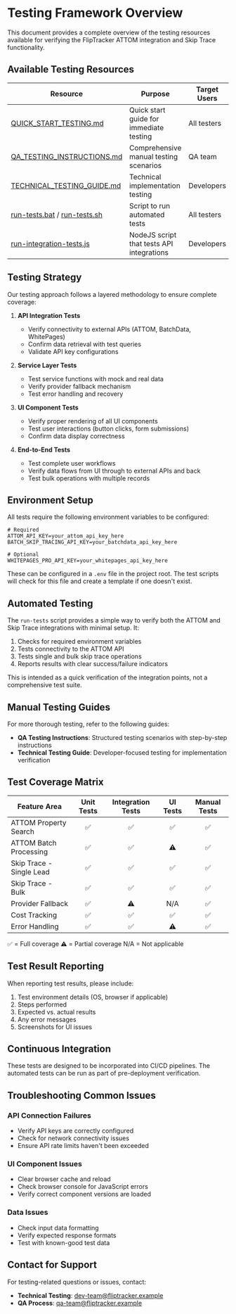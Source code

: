 # Testing Framework Overview

This document provides a complete overview of the testing resources available for verifying the FlipTracker ATTOM integration and Skip Trace functionality.

## Available Testing Resources

| Resource | Purpose | Target Users |
|----------|---------|-------------|
| [QUICK_START_TESTING.md](./QUICK_START_TESTING.md) | Quick start guide for immediate testing | All testers |
| [QA_TESTING_INSTRUCTIONS.md](./QA_TESTING_INSTRUCTIONS.md) | Comprehensive manual testing scenarios | QA team |
| [TECHNICAL_TESTING_GUIDE.md](./TECHNICAL_TESTING_GUIDE.md) | Technical implementation testing | Developers |
| [run-tests.bat](./run-tests.bat) / [run-tests.sh](./run-tests.sh) | Script to run automated tests | All testers |
| [run-integration-tests.js](./run-integration-tests.js) | NodeJS script that tests API integrations | Developers |

## Testing Strategy

Our testing approach follows a layered methodology to ensure complete coverage:

1. **API Integration Tests**
   - Verify connectivity to external APIs (ATTOM, BatchData, WhitePages)
   - Confirm data retrieval with test queries
   - Validate API key configurations

2. **Service Layer Tests**
   - Test service functions with mock and real data
   - Verify provider fallback mechanism
   - Test error handling and recovery

3. **UI Component Tests**
   - Verify proper rendering of all UI components
   - Test user interactions (button clicks, form submissions)
   - Confirm data display correctness

4. **End-to-End Tests**
   - Test complete user workflows
   - Verify data flows from UI through to external APIs and back
   - Test bulk operations with multiple records

## Environment Setup

All tests require the following environment variables to be configured:

```
# Required
ATTOM_API_KEY=your_attom_api_key_here
BATCH_SKIP_TRACING_API_KEY=your_batchdata_api_key_here

# Optional
WHITEPAGES_PRO_API_KEY=your_whitepages_api_key_here
```

These can be configured in a `.env` file in the project root. The test scripts will check for this file and create a template if one doesn't exist.

## Automated Testing

The `run-tests` script provides a simple way to verify both the ATTOM and Skip Trace integrations with minimal setup. It:

1. Checks for required environment variables
2. Tests connectivity to the ATTOM API
3. Tests single and bulk skip trace operations
4. Reports results with clear success/failure indicators

This is intended as a quick verification of the integration points, not a comprehensive test suite.

## Manual Testing Guides

For more thorough testing, refer to the following guides:

- **QA Testing Instructions**: Structured testing scenarios with step-by-step instructions
- **Technical Testing Guide**: Developer-focused testing for implementation verification

## Test Coverage Matrix

| Feature Area | Unit Tests | Integration Tests | UI Tests | Manual Tests |
|--------------|:----------:|:----------------:|:--------:|:------------:|
| ATTOM Property Search | ✅ | ✅ | ✅ | ✅ |
| ATTOM Batch Processing | ✅ | ✅ | ⚠️ | ✅ |
| Skip Trace - Single Lead | ✅ | ✅ | ✅ | ✅ |
| Skip Trace - Bulk | ✅ | ✅ | ✅ | ✅ |
| Provider Fallback | ✅ | ⚠️ | N/A | ✅ |
| Cost Tracking | ✅ | ✅ | ✅ | ✅ |
| Error Handling | ✅ | ✅ | ⚠️ | ✅ |

✅ = Full coverage
⚠️ = Partial coverage
N/A = Not applicable

## Test Result Reporting

When reporting test results, please include:

1. Test environment details (OS, browser if applicable)
2. Steps performed
3. Expected vs. actual results
4. Any error messages
5. Screenshots for UI issues

## Continuous Integration

These tests are designed to be incorporated into CI/CD pipelines. The automated tests can be run as part of pre-deployment verification.

## Troubleshooting Common Issues

### API Connection Failures

- Verify API keys are correctly configured
- Check for network connectivity issues
- Ensure API rate limits haven't been exceeded

### UI Component Issues

- Clear browser cache and reload
- Check browser console for JavaScript errors
- Verify correct component versions are loaded

### Data Issues

- Check input data formatting
- Verify expected response formats
- Test with known-good test data

## Contact for Support

For testing-related questions or issues, contact:

- **Technical Testing**: dev-team@fliptracker.example
- **QA Process**: qa-team@fliptracker.example
